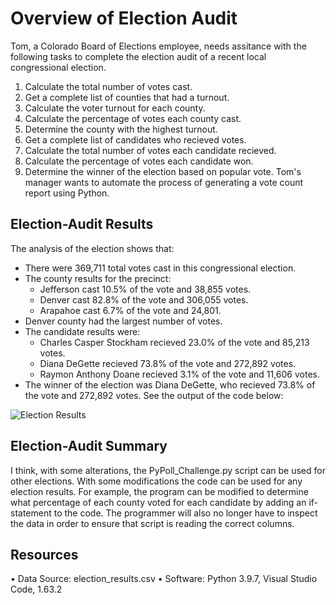 # Overview of Election Audit
Tom, a Colorado Board of Elections employee, needs assitance with the following tasks to complete the election audit of a recent local congressional election.
1.	Calculate the total number of votes cast.
2.	Get a complete list of counties that had a turnout.
3.	Calculate the voter turnout for each county.
4.	Calculate the percentage of votes each county cast.
5.	Determine the county with the highest turnout.
6.	Get a complete list of candidates who recieved votes.
7.	Calculate the total number of votes each candidate recieved.
8.	Calculate the percentage of votes each candidate won.
9.	Determine the winner of the election based on popular vote.
Tom's manager wants to automate the process of generating a vote count report using Python.
## Election-Audit Results
The analysis of the election shows that:
*	There were 369,711 total votes cast in this congressional election.
*	The county results for the precinct:
    *	Jefferson cast 10.5% of the vote and 38,855 votes.
    *	Denver cast 82.8% of the vote and 306,055 votes.
    *	Arapahoe cast 6.7% of the vote and 24,801.
*	Denver county had the largest number of votes.
*	The candidate results were:
    *	Charles Casper Stockham recieved 23.0% of the vote and 85,213 votes.
    *	Diana DeGette recieved 73.8% of the vote and 272,892 votes.
    *	Raymon Anthony Doane recieved 3.1% of the vote and 11,606 votes.
*	The winner of the election was Diana DeGette, who recieved 73.8% of the vote and 272,892 votes.
See the output of the code below:

 ![Election Results](https://user-images.githubusercontent.com/96216509/149854966-7007627f-7995-4710-a63f-20a6a4290728.png)
## Election-Audit Summary
I think, with some alterations, the PyPoll_Challenge.py script can be used for other elections. With some modifications the code can be used for any election results.
For example, the program can be modified to determine what percentage of each county voted for each candidate by adding an if-statement to the code. The programmer will also no longer have to inspect the data in order to ensure that script is reading the correct columns. 
## Resources
•	Data Source: election_results.csv
•	Software: Python 3.9.7, Visual Studio Code, 1.63.2
